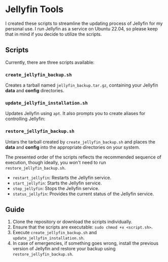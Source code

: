 # Jellyfin Tools

I created these scripts to streamline the updating process of Jellyfin for my personal use. I run Jellyfin as a service on Ubuntu 22.04, so please keep that in mind if you decide to utilize the scripts.

## Scripts

Currently, there are three scripts available:

### `create_jellyfin_backup.sh`

Creates a tarball named `jellyfin_backup.tar.gz`, containing your Jellyfin **data** and **config** directories.

### `update_jellyfin_installation.sh`

Updates Jellyfin using `apt`. It also prompts you to create aliases for controlling Jellyfin:

### `restore_jellyfin_backup.sh`

Untars the tarball created by `create_jellyfin_backup.sh` and places the **data** and **config** into the appropriate directories on your system.

The presented order of the scripts reflects the recommended sequence of execution, though ideally, you won't need to run `restore_jellyfin_backup.sh`.

- `restart_jellyfin`: Restarts the Jellyfin service.
- `start_jellyfin`: Starts the Jellyfin service.
- `stop_jellyfin`: Stops the Jellyfin service.
- `status_jellyfin`: Provides the current status of the Jellyfin service.

## Guide

1. Clone the repository or download the scripts individually.
2. Ensure that the scripts are executable: `sudo chmod +x <script.sh>`.
3. Execute `create_jellyfin_backup.sh` and `update_jellyfin_installation.sh`.
4. In case of emergencies, if something goes wrong, install the previous version of Jellyfin and restore your backup using `restore_jellyfin_backup.sh`.